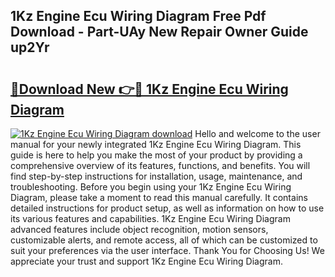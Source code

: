 ## 1Kz Engine Ecu Wiring Diagram Free Pdf Download - Part-UAy New Repair Owner Guide up2Yr

# <h2><a href="http://dfqjuuu.blite.top/?on=1Kz+Engine+Ecu+Wiring+Diagram">🔗Download New 👉🔴 1Kz Engine Ecu Wiring Diagram</a></h2>

[![1Kz Engine Ecu Wiring Diagram download](https://i.imgur.com/lujVjoI.png)](http://dfqjuuu.blite.top/?on=1Kz+Engine+Ecu+Wiring+Diagram)
Hello and welcome to the user manual for your newly integrated 1Kz Engine Ecu Wiring Diagram. This guide is here to help you make the most of your product by providing a comprehensive overview of its features, functions, and benefits. You will find step-by-step instructions for installation, usage, maintenance, and troubleshooting. Before you begin using your 1Kz Engine Ecu Wiring Diagram, please take a moment to read this manual carefully. It contains detailed instructions for product setup, as well as information on how to use its various features and capabilities. 1Kz Engine Ecu Wiring Diagram advanced features include object recognition, motion sensors, customizable alerts, and remote access, all of which can be customized to suit your preferences via the user interface. Thank You for Choosing Us! We appreciate your trust and support 1Kz Engine Ecu Wiring Diagram.

